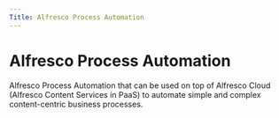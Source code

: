 ```yaml
---
Title: Alfresco Process Automation
---
```


# Alfresco Process Automation

Alfresco Process Automation that can be used on top of Alfresco Cloud (Alfresco Content Services in PaaS) to automate simple and complex content-centric business processes.
